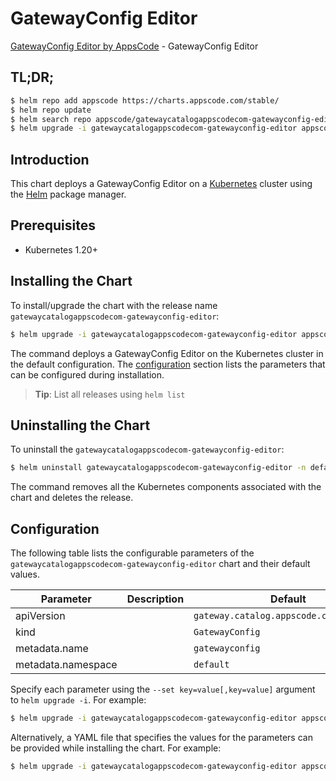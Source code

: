# GatewayConfig Editor

[GatewayConfig Editor by AppsCode](https://appscode.com) - GatewayConfig Editor

## TL;DR;

```bash
$ helm repo add appscode https://charts.appscode.com/stable/
$ helm repo update
$ helm search repo appscode/gatewaycatalogappscodecom-gatewayconfig-editor --version=v0.22.0
$ helm upgrade -i gatewaycatalogappscodecom-gatewayconfig-editor appscode/gatewaycatalogappscodecom-gatewayconfig-editor -n default --create-namespace --version=v0.22.0
```

## Introduction

This chart deploys a GatewayConfig Editor on a [Kubernetes](http://kubernetes.io) cluster using the [Helm](https://helm.sh) package manager.

## Prerequisites

- Kubernetes 1.20+

## Installing the Chart

To install/upgrade the chart with the release name `gatewaycatalogappscodecom-gatewayconfig-editor`:

```bash
$ helm upgrade -i gatewaycatalogappscodecom-gatewayconfig-editor appscode/gatewaycatalogappscodecom-gatewayconfig-editor -n default --create-namespace --version=v0.22.0
```

The command deploys a GatewayConfig Editor on the Kubernetes cluster in the default configuration. The [configuration](#configuration) section lists the parameters that can be configured during installation.

> **Tip**: List all releases using `helm list`

## Uninstalling the Chart

To uninstall the `gatewaycatalogappscodecom-gatewayconfig-editor`:

```bash
$ helm uninstall gatewaycatalogappscodecom-gatewayconfig-editor -n default
```

The command removes all the Kubernetes components associated with the chart and deletes the release.

## Configuration

The following table lists the configurable parameters of the `gatewaycatalogappscodecom-gatewayconfig-editor` chart and their default values.

|     Parameter      | Description |                      Default                       |
|--------------------|-------------|----------------------------------------------------|
| apiVersion         |             | <code>gateway.catalog.appscode.com/v1alpha1</code> |
| kind               |             | <code>GatewayConfig</code>                         |
| metadata.name      |             | <code>gatewayconfig</code>                         |
| metadata.namespace |             | <code>default</code>                               |


Specify each parameter using the `--set key=value[,key=value]` argument to `helm upgrade -i`. For example:

```bash
$ helm upgrade -i gatewaycatalogappscodecom-gatewayconfig-editor appscode/gatewaycatalogappscodecom-gatewayconfig-editor -n default --create-namespace --version=v0.22.0 --set apiVersion=gateway.catalog.appscode.com/v1alpha1
```

Alternatively, a YAML file that specifies the values for the parameters can be provided while
installing the chart. For example:

```bash
$ helm upgrade -i gatewaycatalogappscodecom-gatewayconfig-editor appscode/gatewaycatalogappscodecom-gatewayconfig-editor -n default --create-namespace --version=v0.22.0 --values values.yaml
```
